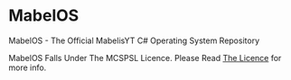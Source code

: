 # MabelOS
MabelOS - The Official MabelisYT C# Operating System Repository

MabelOS Falls Under The MCSPSL Licence. Please Read <a href="https://web.mabelisyt.co/mcspsl">The Licence</a> for more info.
